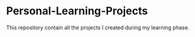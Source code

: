 # Personal-Learning-Projects
This repository contain all the projects I created during my learning phase.

